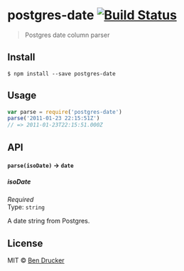 # postgres-date [![Build Status](https://travis-ci.org/bendrucker/postgres-date.svg?branch=master)](https://travis-ci.org/bendrucker/postgres-date)

> Postgres date column parser


## Install

```
$ npm install --save postgres-date
```


## Usage

```js
var parse = require('postgres-date')
parse('2011-01-23 22:15:51Z')
// => 2011-01-23T22:15:51.000Z
```

## API

#### `parse(isoDate)` -> `date`

##### isoDate

*Required*  
Type: `string`

A date string from Postgres.

## License

MIT © [Ben Drucker](http://bendrucker.me)
